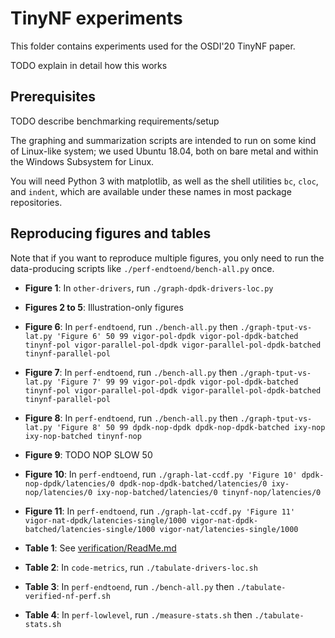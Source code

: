# TinyNF experiments

This folder contains experiments used for the OSDI'20 TinyNF paper.

TODO explain in detail how this works


## Prerequisites

TODO describe benchmarking requirements/setup

The graphing and summarization scripts are intended to run on some kind of Linux-like system; we used Ubuntu 18.04, both on bare metal and within the Windows Subsystem for Linux.

You will need Python 3 with matplotlib, as well as the shell utilities `bc`, `cloc`, and `indent`, which are available under these names in most package repositories.


## Reproducing figures and tables

Note that if you want to reproduce multiple figures, you only need to run the data-producing scripts like `./perf-endtoend/bench-all.py` once.

- **Figure 1**: In `other-drivers`, run `./graph-dpdk-drivers-loc.py`
- **Figures 2 to 5**: Illustration-only figures
- **Figure 6**: In `perf-endtoend`, run `./bench-all.py` then `./graph-tput-vs-lat.py 'Figure 6' 50 99 vigor-pol-dpdk vigor-pol-dpdk-batched tinynf-pol vigor-parallel-pol-dpdk vigor-parallel-pol-dpdk-batched tinynf-parallel-pol`
- **Figure 7**: In `perf-endtoend`, run `./bench-all.py` then `./graph-tput-vs-lat.py 'Figure 7' 99 99 vigor-pol-dpdk vigor-pol-dpdk-batched tinynf-pol vigor-parallel-pol-dpdk vigor-parallel-pol-dpdk-batched tinynf-parallel-pol`
- **Figure 8**: In `perf-endtoend`, run `./bench-all.py` then `./graph-tput-vs-lat.py 'Figure 8' 50 99 dpdk-nop-dpdk dpdk-nop-dpdk-batched ixy-nop ixy-nop-batched tinynf-nop`
- **Figure 9**: TODO NOP SLOW 50
- **Figure 10**: In `perf-endtoend`, run `./graph-lat-ccdf.py 'Figure 10' dpdk-nop-dpdk/latencies/0 dpdk-nop-dpdk-batched/latencies/0 ixy-nop/latencies/0 ixy-nop-batched/latencies/0 tinynf-nop/latencies/0`
- **Figure 11**: In `perf-endtoend`, run `./graph-lat-ccdf.py 'Figure 11' vigor-nat-dpdk/latencies-single/1000 vigor-nat-dpdk-batched/latencies-single/1000 vigor-nat/latencies-single/1000`

- **Table 1**: See [verification/ReadMe.md](verification/ReadMe.md)
- **Table 2**: In `code-metrics`, run `./tabulate-drivers-loc.sh`
- **Table 3**: In `perf-endtoend`, run `./bench-all.py` then `./tabulate-verified-nf-perf.sh`
- **Table 4**: In `perf-lowlevel`, run `./measure-stats.sh` then `./tabulate-stats.sh`

